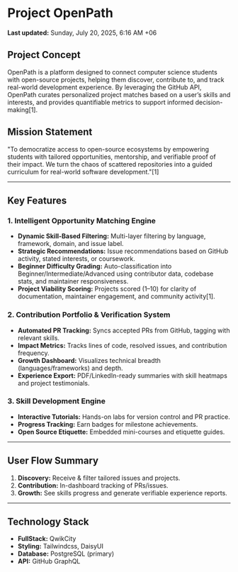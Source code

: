 # Project OpenPath

**Last updated:** Sunday, July 20, 2025, 6:16 AM +06

## Project Concept

OpenPath is a platform designed to connect computer science students with open-source projects, helping them discover, contribute to, and track real-world development experience. By leveraging the GitHub API, OpenPath curates personalized project matches based on a user’s skills and interests, and provides quantifiable metrics to support informed decision-making[1].

## Mission Statement

"To democratize access to open-source ecosystems by empowering students with tailored opportunities, mentorship, and verifiable proof of their impact. We turn the chaos of scattered repositories into a guided curriculum for real-world software development."[1]

---

## Key Features

### 1. Intelligent Opportunity Matching Engine

- **Dynamic Skill-Based Filtering:** Multi-layer filtering by language, framework, domain, and issue label.
- **Strategic Recommendations:** Issue recommendations based on GitHub activity, stated interests, or coursework.
- **Beginner Difficulty Grading:** Auto-classification into Beginner/Intermediate/Advanced using contributor data, codebase stats, and maintainer responsiveness.
- **Project Viability Scoring:** Projects scored (1–10) for clarity of documentation, maintainer engagement, and community activity[1].

### 2. Contribution Portfolio & Verification System

- **Automated PR Tracking:** Syncs accepted PRs from GitHub, tagging with relevant skills.
- **Impact Metrics:** Tracks lines of code, resolved issues, and contribution frequency.
- **Growth Dashboard:** Visualizes technical breadth (languages/frameworks) and depth.
- **Experience Export:** PDF/LinkedIn-ready summaries with skill heatmaps and project testimonials.

### 3. Skill Development Engine

- **Interactive Tutorials:** Hands-on labs for version control and PR practice.
- **Progress Tracking:** Earn badges for milestone achievements.
- **Open Source Etiquette:** Embedded mini-courses and etiquette guides.

---

## User Flow Summary

1. **Discovery:** Receive & filter tailored issues and projects.
2. **Contribution:** In-dashboard tracking of PRs/issues.
3. **Growth:** See skills progress and generate verifiable experience reports.

---

## Technology Stack

- **FullStack:** QwikCity
- **Styling:** Tailwindcss, DaisyUI
- **Database:** PostgreSQL (primary)
- **API:** GitHub GraphQL
